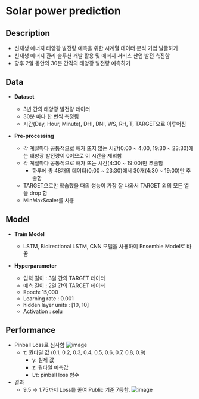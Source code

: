 # Solar power prediction
## Description
  * 신재생 에너지 태양광 발전량 예측을 위한 시계열 데이터 분석 기법 발굴하기
  * 신재생 에너지 관리 솔루션 개발 활용 및 에너지 서비스 산업 발전 촉진함
  * 향후 2일 동안의 30분 간격의 태양광 발전량 예측하기

## Data
* **Dataset**
  * 3년 간의 태양광 발전량 데이터
  * 30분 마다 한 번씩 측정됨
  * 시간(Day, Hour, Minute), DHI, DNI, WS, RH, T, TARGET으로 이루어짐

* **Pre-processing**
  * 각 계절마다 공통적으로 해가 뜨지 않는 시간(0:00 ~ 4:00, 19:30 ~ 23:30)에는 태양광 발전량이 0이므로 이 시간을 제외함
  * 각 계절마다 공통적으로 해가 뜨는 시간(4:30 ~ 19:00)만 추출함
    * 하루에 총 48개의 데이터(0:00 ~ 23:30)에서 30개(4:30 ~ 19:00)만 추출함
  * TARGET으로만 학습했을 때의 성능이 가장 잘 나와서 TARGET 외의 모든 열을 drop 함
  * MinMaxScaler를 사용


## Model
* **Train Model**
  * LSTM, Bidirectional LSTM, CNN 모델을 사용하여 Ensemble Model로 바꿈

* **Hyperparameter**
  * 입력 길이 : 3일 간의 TARGET 데이터
  * 예측 길이 : 2일 간의 TARGET 데이터
  * Epoch: 15,000
  * Learning rate : 0.001
  * hidden layer units : [10, 10]
  * Activation : selu


## Performance
* Pinball Loss로 심사함
  ![image](https://github.com/Silinu1016/Competition/assets/97217295/ea360ddd-c6d2-4844-9bde-4e0dfa8278a5)
  * τ: 퀀타일 값 (0.1, 0.2, 0.3, 0.4, 0.5, 0.6, 0.7, 0.8, 0.9)
	* y: 실제 값
	* z: 퀀타일 예측값
	* Lτ: pinball loss 함수
* 결과
  * 9.5 → 1.75까지 Loss를 줄여 Public 기준 7등함.
  ![image](https://github.com/Silinu1016/Competition/assets/97217295/0a55b60d-8023-4960-8ca7-2c67e0674e84)

